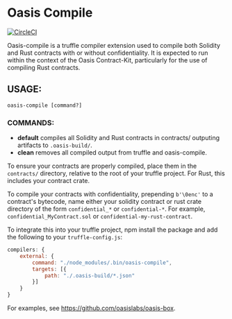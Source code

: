# Oasis Compile

[![CircleCI](https://circleci.com/gh/oasislabs/oasis-compile.svg?style=svg&circle-token=7a42a176ac6ffdeebd1077bc6fdec7da5c614b87)](https://circleci.com/gh/oasislabs/oasis-compile)

Oasis-compile is a truffle compiler extension used to compile both Solidity
and Rust contracts with or without confidentiality. It is expected to run
within the context of the Oasis Contract-Kit, particularly for the use of
compiling Rust contracts.

## USAGE:

```
oasis-compile [command?]
```

### COMMANDS:

* **default** compiles all Solidity and Rust contracts in contracts/ outputing artifacts to `.oasis-build/`.
* **clean** removes all compiled output from truffle and oasis-compile.

To ensure your contracts are properly compiled, place them in the `contracts/` directory, relative to the root of your truffle project. For Rust, this includes your contract crate.

To compile your contracts with confidentiality, prepending `b'\0enc'` to a contract's bytecode, name either your solidity contract or rust crate directory of the form `confidential_*` or `confidential-*`. For example, `confidential_MyContract.sol` or `confidential-my-rust-contract`.

To integrate this into your truffle project, npm install the package and add the following to your `truffle-config.js`:

```javascript
compilers: {
    external: {
        command: "./node_modules/.bin/oasis-compile",
        targets: [{
            path: "./.oasis-build/*.json"
        }]
    }
}
```

For examples, see https://github.com/oasislabs/oasis-box.
